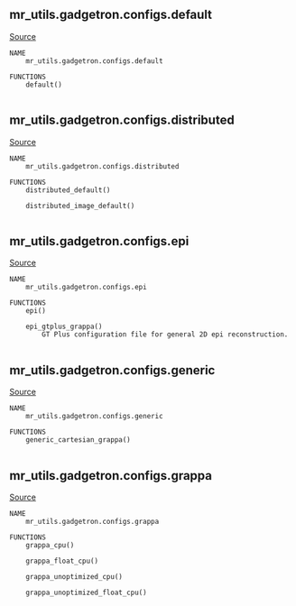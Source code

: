 
## mr_utils.gadgetron.configs.default

[Source](https://github.com/mckib2/mr_utils/blob/master/mr_utils/gadgetron/configs/default.py)

```
NAME
    mr_utils.gadgetron.configs.default

FUNCTIONS
    default()


```


## mr_utils.gadgetron.configs.distributed

[Source](https://github.com/mckib2/mr_utils/blob/master/mr_utils/gadgetron/configs/distributed.py)

```
NAME
    mr_utils.gadgetron.configs.distributed

FUNCTIONS
    distributed_default()
    
    distributed_image_default()


```


## mr_utils.gadgetron.configs.epi

[Source](https://github.com/mckib2/mr_utils/blob/master/mr_utils/gadgetron/configs/epi.py)

```
NAME
    mr_utils.gadgetron.configs.epi

FUNCTIONS
    epi()
    
    epi_gtplus_grappa()
        GT Plus configuration file for general 2D epi reconstruction.


```


## mr_utils.gadgetron.configs.generic

[Source](https://github.com/mckib2/mr_utils/blob/master/mr_utils/gadgetron/configs/generic.py)

```
NAME
    mr_utils.gadgetron.configs.generic

FUNCTIONS
    generic_cartesian_grappa()


```


## mr_utils.gadgetron.configs.grappa

[Source](https://github.com/mckib2/mr_utils/blob/master/mr_utils/gadgetron/configs/grappa.py)

```
NAME
    mr_utils.gadgetron.configs.grappa

FUNCTIONS
    grappa_cpu()
    
    grappa_float_cpu()
    
    grappa_unoptimized_cpu()
    
    grappa_unoptimized_float_cpu()


```

